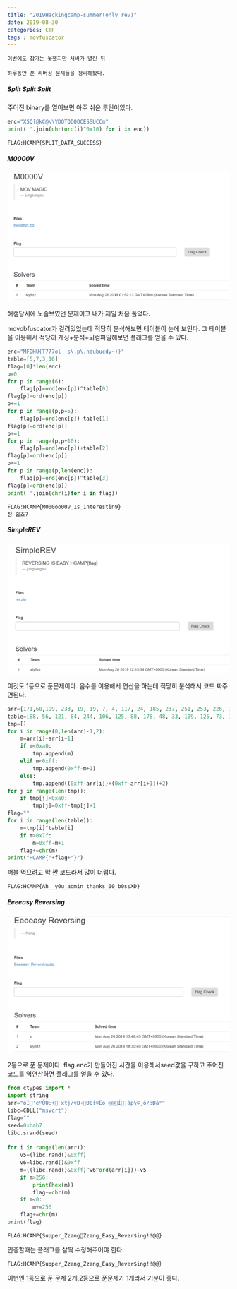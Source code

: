 ```yaml
---
title: "2019Hackingcamp-summer(only rev)" 
date: 2019-08-30
categories: CTF
tags : movfuscator
---
```


```
이번에도 참가는 못했지만 서버가 열린 뒤 

하루동안 푼 리버싱 문제들을 정리해봤다.
```

##### Split Split Split

주어진 binary를 열어보면 아주 쉬운 루틴이있다.

```python
enc="XSQ]@kC@\\YDOTQDQOCESSUCCm"
print(''.join(chr(ord(i)^0x10) for i in enc))
```

```
FLAG:HCAMP{SPLIT_DATA_SUCCESS}
```

##### M0000V

![m0v](https://raw.githubusercontent.com/slyfizz3/slyfizz3.github.io/master/image/2019HCAMP/m0v.png)

해캠당시에 노솔브였던 문제이고 내가 제일 처음 풀었다.

movobfuscator가 걸려있었는데 적당히 분석해보면 테이블이 눈에 보인다.
그 테이블을 이용해서 적당히 게싱+분석+뇌컴파일해보면 플래그를 얻을 수 있다.

```python
enc="MFDHU{T777ol--s\.p\.ndubucdy~)}"
table=[5,7,3,16]
flag=[0]*len(enc)
p=0
for p in range(6):
	flag[p]=ord(enc[p])^table[0]
flag[p]=ord(enc[p])
p+=1
for p in range(p,p+5):
	flag[p]=ord(enc[p])-table[1]
flag[p]=ord(enc[p])
p+=1
for p in range(p,p+10):
	flag[p]=ord(enc[p])+table[2]
flag[p]=ord(enc[p])
p+=1
for p in range(p,len(enc)):
	flag[p]=ord(enc[p])^table[3]
flag[p]=ord(enc[p])
print(''.join(chr(i)for i in flag))
```

```
FLAG:HCAMP{M000oo00v_1s_1nterestin9}
참 쉽죠?
```
##### SimpleREV

![simple](https://raw.githubusercontent.com/slyfizz3/slyfizz3.github.io/master/image/2019HCAMP/simple.png)

이것도 1등으로 푼문제이다.
음수를 이용해서 연산을 하는데 적당히 분석해서 코드 짜주면된다.

```python
arr=[171,60,199, 233, 19, 19, 7, 4, 117, 24, 185, 237, 251, 253, 226, 37, 120, 91, 140, 32, 220, 112, 199, 61, 89, 186, 238, 252, 196, 196, 43, 108, 61, 65, 61, 226, 18, 87, 121, 240, 225, 61, 15, 149, 253, 8, 143, 178, 19, 194, 172, 189, 14, 189, 63, 185, 55, 38, 143, 102, 161, 221, 207, 181, 196, 132, 232, 126, 104, 215, 121, 117, 197, 59, 28, 91, 232, 153, 236, 113, 88, 108, 68, 50, 250, 25, 201, 65, 50, 128, 170, 161, 75, 208, 38, 36, 25, 159, 79, 38, 220, 58, 14, 122, 104, 57, 104, 165, 131, 87, 255, 74, 143, 129, 220, 230, 105, 45, 107, 190, 144, 237, 199, 21, 138, 68, 0]
table=[88, 56, 121, 84, 244, 106, 125, 88, 178, 48, 33, 109, 125, 73, 12, 255, 31, 113, 2, 26, 65, 108, 53, 224, 73, 167, 70, 123, 5, 79]
tmp=[]
for i in range(0,len(arr)-1,2):
	m=arr[i]+arr[i+1]
	if m<0xa0:
		tmp.append(m)
	elif m<0xff:
		tmp.append(0xff-m+1)
	else:
		tmp.append((0xff-arr[i])+(0xff-arr[i+1])+2)
for j in range(len(tmp)):
	if tmp[j]>0xa0:
		tmp[j]=0xff-tmp[j]+1
flag=""
for i in range(len(table)):
	m=tmp[i]^table[i]
	if m>0x7f:
		m=0xff-m+1
	flag+=chr(m)
print("HCAMP{"+flag+"}")
```
퍼블 먹으려고 막 짠 코드라서 많이 더럽다.

```
FLAG:HCAMP{Ah__y0u_admin_thanks_00_b0ssXD}
```

##### Eeeeasy Reversing

![Easy](https://raw.githubusercontent.com/slyfizz3/slyfizz3.github.io/master/image/2019HCAMP/Easy.png)

2등으로 푼 문제이다.
flag.enc가 만들어진 시간을 이용해서seed값을 구하고 
주어진 코드를 역연산하면 플래그를 얻을 수 있다.

```python
from ctypes import *
import string
arr="ôÎ'èºÙÙ;+¨xtj/vB‹00[®Ëó	@@Í|ãp¼©¸õ/:Ðä°"
libc=CDLL("msvcrt")
flag=""
seed=0xbab7
libc.srand(seed)

for i in range(len(arr)):
	v5=(libc.rand()&0xff)
	v6=libc.rand()&0xff
	m=((libc.rand()&0xff)^v6^ord(arr[i]))-v5
	if m>256:
		print(hex(m))
		flag+=chr(m)
	if m<0:
		m+=256
	flag+=chr(m)
print(flag)
```

```
FLAG:HCAMP{Supper_Zzang⃑Zzang_Easy_Rever$ing!!@@}
```

인증할때는 플래그를 살짝 수정해주어야 한다.

```
FLAG:HCAMP{Supper_Zzang_Zzang_Easy_Rever$ing!!@@}
```

이번엔 1등으로 푼 문제 2개,2등으로 푼문제가 1개라서 기분이 좋다. 

